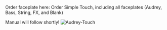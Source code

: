 Order faceplate here:
Order Simple Touch, including all faceplates (Audrey, Bass, String, FX, and Blank) 

Manual will follow shortly!
![Audrey-Touch](https://github.com/user-attachments/assets/f7abe8b0-f2db-4321-bb8b-d83d924aeeb6)

